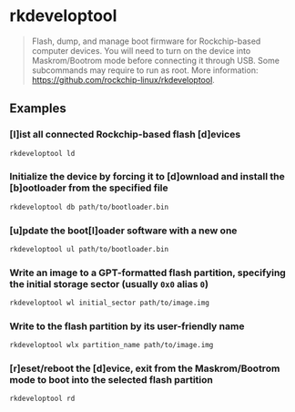 # rkdeveloptool

> Flash, dump, and manage boot firmware for Rockchip-based computer devices. You will need to turn on the device into Maskrom/Bootrom mode before connecting it through USB. Some subcommands may require to run as root. More information: <https://github.com/rockchip-linux/rkdeveloptool>.

## Examples

### [l]ist all connected Rockchip-based flash [d]evices

```bash
rkdeveloptool ld
```

### Initialize the device by forcing it to [d]ownload and install the [b]ootloader from the specified file

```bash
rkdeveloptool db path/to/bootloader.bin
```

### [u]pdate the boot[l]oader software with a new one

```bash
rkdeveloptool ul path/to/bootloader.bin
```

### Write an image to a GPT-formatted flash partition, specifying the initial storage sector (usually `0x0` alias `0`)

```bash
rkdeveloptool wl initial_sector path/to/image.img
```

### Write to the flash partition by its user-friendly name

```bash
rkdeveloptool wlx partition_name path/to/image.img
```

### [r]eset/reboot the [d]evice, exit from the Maskrom/Bootrom mode to boot into the selected flash partition

```bash
rkdeveloptool rd
```
